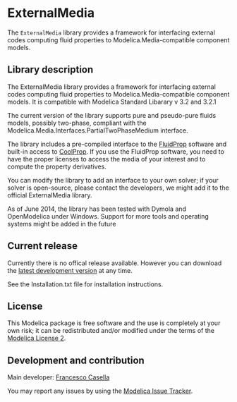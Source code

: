# ExternalMedia

The `ExternalMedia` library provides a framework for interfacing external codes computing fluid properties to Modelica.Media-compatible component models.

## Library description

The ExternalMedia library provides a framework for interfacing external codes computing fluid properties to Modelica.Media-compatible component models.
It is compatible with Modelica Standard Libarary v 3.2 and 3.2.1

The current version of the library supports pure and pseudo-pure fluids models, possibly two-phase, compliant with the Modelica.Media.Interfaces.PartialTwoPhaseMedium interface.

The library includes a pre-compiled interface to the [FluidProp](http://www.asimptote.nl/software/fluidprop) software and built-in access to [CoolProp](http://www.coolprop.org).
If you use the FluidProp software, you need to have the proper licenses to access the media of your interest and to compute the property derivatives.

You can modify the library to add an interface to your own solver; if your solver is open-source, please contact the developers, we might add it to the official
ExternalMedia library.

As of June 2014, the library has been tested with Dymola and OpenModelica under Windows. Support for more tools and operating systems might
be added in the future

## Current release

Currently there is no offical release available. However you can download the [latest development version](../../archive/master.zip) at any time.

See the Installation.txt file for installation instructions.

## License

This Modelica package is free software and the use is completely at your own risk;
it can be redistributed and/or modified under the terms of the [Modelica License 2](https://modelica.org/licenses/ModelicaLicense2).

## Development and contribution
Main developer: [Francesco Casella](mailto:francesco.casella@polimi.it)

You may report any issues by using the [Modelica Issue Tracker](https://trac.modelica.org/Modelica/newticket?component=_ExternalMedia).
